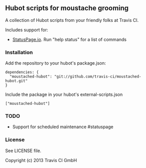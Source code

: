 ## Hubot scripts for moustache grooming

A collection of Hubot scripts from your friendly folks at Travis CI.

Includes support for:

- [StatusPage.io](http://statuspage.io). Run "help status" for a list of commands

### Installation

Add the repository to your hubot's package.json:

```
dependencies: {
  "moustached-hubot": "git://github.com/travis-ci/moustached-hubot.git"
}
```

Include the package in your hubot's external-scripts.json

```
["moustached-hubot"]
```

### TODO

- Support for scheduled maintenance #statuspage

### License

See LICENSE file.

Copyright (c) 2013 Travis CI GmbH
